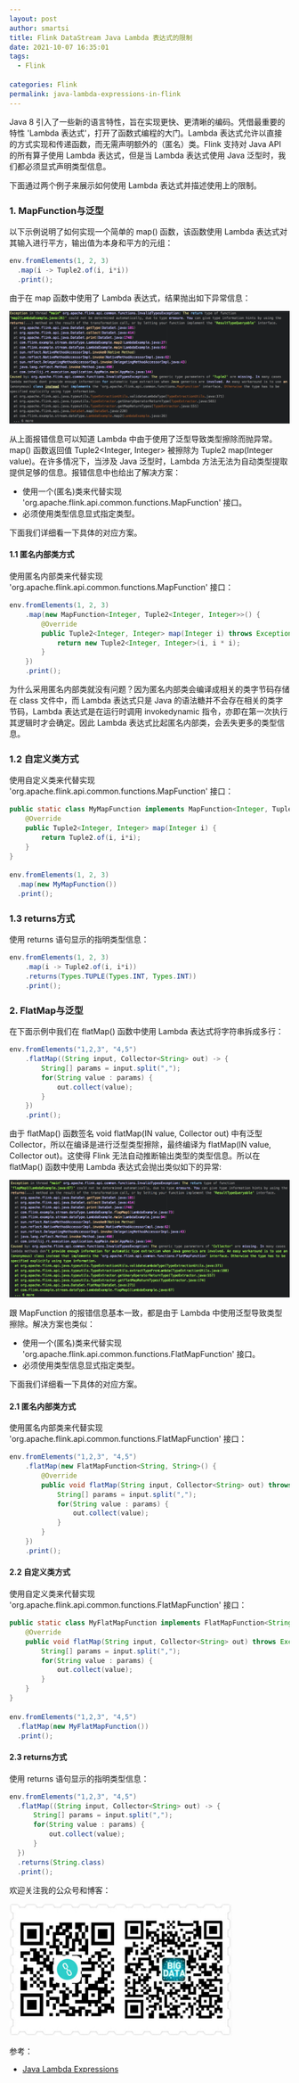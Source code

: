 ```yaml
---
layout: post
author: smartsi
title: Flink DataStream Java Lambda 表达式的限制
date: 2021-10-07 16:35:01
tags:
  - Flink

categories: Flink
permalink: java-lambda-expressions-in-flink
---
```


Java 8 引入了一些新的语言特性，旨在实现更快、更清晰的编码。凭借最重要的特性 'Lambda 表达式'，打开了函数式编程的大门。Lambda 表达式允许以直接的方式实现和传递函数，而无需声明额外的（匿名）类。Flink 支持对 Java API 的所有算子使用 Lambda 表达式，但是当 Lambda 表达式使用 Java 泛型时，我们都必须显式声明类型信息。

下面通过两个例子来展示如何使用 Lambda 表达式并描述使用上的限制。

### 1. MapFunction与泛型

以下示例说明了如何实现一个简单的 map() 函数，该函数使用 Lambda 表达式对其输入进行平方，输出值为本身和平方的元组：
```java
env.fromElements(1, 2, 3)
  .map(i -> Tuple2.of(i, i*i))
  .print();
```
由于在 map 函数中使用了 Lambda 表达式，结果抛出如下异常信息：

![](https://github.com/sjf0115/ImageBucket/blob/main/Flink/java-lambda-expressions-in-flink-1.png?raw=true)

从上面报错信息可以知道 Lambda 中由于使用了泛型导致类型擦除而抛异常。map() 函数返回值 Tuple2<Integer, Integer> 被擦除为 Tuple2 map(Integer value)。在许多情况下，当涉及 Java 泛型时，Lambda 方法无法为自动类型提取提供足够的信息。报错信息中也给出了解决方案：
- 使用一个(匿名)类来代替实现 'org.apache.flink.api.common.functions.MapFunction' 接口。
- 必须使用类型信息显式指定类型。

下面我们详细看一下具体的对应方案。

#### 1.1 匿名内部类方式

使用匿名内部类来代替实现 'org.apache.flink.api.common.functions.MapFunction' 接口：
```java
env.fromElements(1, 2, 3)
    .map(new MapFunction<Integer, Tuple2<Integer, Integer>>() {
        @Override
        public Tuple2<Integer, Integer> map(Integer i) throws Exception {
            return new Tuple2<Integer, Integer>(i, i * i);
        }
    })
    .print();
```
为什么采用匿名内部类就没有问题？因为匿名内部类会编译成相关的类字节码存储在 class 文件中，而 Lambda 表达式只是 Java 的语法糖并不会存在相关的类字节码，Lambda 表达式是在运行时调用 invokedynamic 指令，亦即在第一次执行其逻辑时才会确定。因此 Lambda 表达式比起匿名内部类，会丢失更多的类型信息。

### 1.2 自定义类方式

使用自定义类来代替实现 'org.apache.flink.api.common.functions.MapFunction' 接口：
```java
public static class MyMapFunction implements MapFunction<Integer, Tuple2<Integer, Integer>> {
    @Override
    public Tuple2<Integer, Integer> map(Integer i) {
        return Tuple2.of(i, i*i);
    }
}

env.fromElements(1, 2, 3)
  .map(new MyMapFunction())
  .print();
```
### 1.3 returns方式

使用 returns 语句显示的指明类型信息：
```java
env.fromElements(1, 2, 3)
    .map(i -> Tuple2.of(i, i*i))
    .returns(Types.TUPLE(Types.INT, Types.INT))
    .print();
```

### 2. FlatMap与泛型

在下面示例中我们在 flatMap() 函数中使用 Lambda 表达式将字符串拆成多行：
```java
env.fromElements("1,2,3", "4,5")
    .flatMap((String input, Collector<String> out) -> {
        String[] params = input.split(",");
        for(String value : params) {
            out.collect(value);
        }
    })
    .print();
```
由于 flatMap() 函数签名 void flatMap(IN value, Collector<OUT> out) 中有泛型 Collector<OUT>，所以在编译是进行泛型类型擦除，最终编译为 flatMap(IN value, Collector out)。这使得 Flink 无法自动推断输出类型的类型信息。所以在 flatMap() 函数中使用 Lambda 表达式会抛出类似如下的异常:

![](https://github.com/sjf0115/ImageBucket/blob/main/Flink/java-lambda-expressions-in-flink-2.png?raw=true)

跟 MapFunction 的报错信息基本一致，都是由于 Lambda 中使用泛型导致类型擦除。解决方案也类似：
- 使用一个(匿名)类来代替实现 'org.apache.flink.api.common.functions.FlatMapFunction' 接口。
- 必须使用类型信息显式指定类型。

下面我们详细看一下具体的对应方案。

#### 2.1 匿名内部类方式

使用匿名内部类来代替实现 'org.apache.flink.api.common.functions.FlatMapFunction' 接口：
```java
env.fromElements("1,2,3", "4,5")
    .flatMap(new FlatMapFunction<String, String>() {
        @Override
        public void flatMap(String input, Collector<String> out) throws Exception {
            String[] params = input.split(",");
            for(String value : params) {
                out.collect(value);
            }
        }
    })
    .print();
```

#### 2.2 自定义类方式

使用自定义类来代替实现 'org.apache.flink.api.common.functions.FlatMapFunction' 接口：
```java
public static class MyFlatMapFunction implements FlatMapFunction<String, String> {
    @Override
    public void flatMap(String input, Collector<String> out) throws Exception {
        String[] params = input.split(",");
        for(String value : params) {
            out.collect(value);
        }
    }
}

env.fromElements("1,2,3", "4,5")
  .flatMap(new MyFlatMapFunction())
  .print();
```

#### 2.3 returns方式

使用 returns 语句显示的指明类型信息：
```java
env.fromElements("1,2,3", "4,5")
  .flatMap((String input, Collector<String> out) -> {
      String[] params = input.split(",");
      for(String value : params) {
          out.collect(value);
      }
  })
  .returns(String.class)
  .print();
```

欢迎关注我的公众号和博客：

![](https://github.com/sjf0115/ImageBucket/blob/main/Other/smartsi.jpg?raw=true)

参考：
- [Java Lambda Expressions ](https://ci.apache.org/projects/flink/flink-docs-release-1.14/docs/dev/datastream/java_lambdas/)
